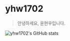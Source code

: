 # yhw1702

> 안녕하세요, 윤현우입니다.

![yhw1702's GitHub stats](https://github-readme-stats.vercel.app/api?username=yhw1702
)